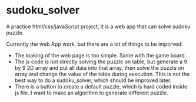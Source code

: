 # sudoku_solver
A practice html/css/javaScript project, it is a web app that can solve sudoku puzzle.

Currently the web App work, but there are a lot of things to be imporved:

* The looking of the web page is too simple. Same with the game board
* The js code is not directly solving the puzzle on table, but generate a 9 by 9 2D array and put all data into that array, then solve the puzzle on array and change the value of the table during execution. 
This is not the best way to do a sudoku_solver, which should be improved later.
* There is a button to create a default puzzle, which is hard coded inside js file. I want to make an algorithm to generate different puzzle.